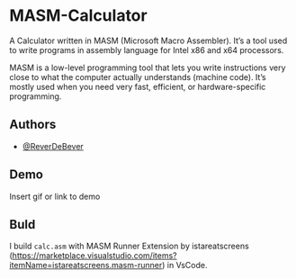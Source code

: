 # MASM-Calculator

A Calculator written in MASM (Microsoft Macro Assembler). It’s a tool used to write programs in assembly language for Intel x86 and x64 processors.

MASM is a low-level programming tool that lets you write instructions very close to what the computer actually understands (machine code). It’s mostly used when you need very fast, efficient, or hardware-specific programming.


## Authors

- [@ReverDeBever](https://www.github.com/ReverDeBever)

## Demo

Insert gif or link to demo

## Buld

I build ```calc.asm``` with MASM Runner Extension by istareatscreens (https://marketplace.visualstudio.com/items?itemName=istareatscreens.masm-runner) in VsCode.

